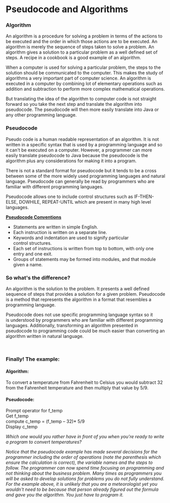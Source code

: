 # Pseudocode and Algorithms

<h3>Algorithm</h3>
<p>An algorithm is a procedure for solving a problem in terms of the actions to be executed and the order in which those actions are to be executed. An algorithm is merely the sequence of steps taken to solve a problem.&nbsp;An algorithm gives a solution to a particular problem as a well defined set of steps. A recipe in a cookbook is a good example of an algorithm.</p>
<p>When a computer is used for solving a particular problem, the steps to the solution should be communicated to the computer. This makes the study of algorithms a very important part of&nbsp;computer science. An algorithm is executed in a computer by combining lot of elementary operations such as addition and subtraction to perform more complex mathematical operations.</p>
<p>But translating the idea of the algorithm to computer code is not straight forward so you take the next step and translate the algorithm into pseudocode. The pseudocode will then more easily translate into Java or any other programming language.</p>
<h3>Pseudocode</h3>
<p><span>Pseudo code is a human readable representation of an algorithm.&nbsp;</span>It is not written in a specific syntax that is used by a programming language and so it can't&nbsp;be executed on a computer. However, a programmer can more easily translate pseudocode to Java because the pseudocode is the algorithm plus any considerations for making it into a program.&nbsp;</p>
<p>There is not a standard format for pseudocode but it tends to be a cross between some of the more widely used programming languages and natural language. Pseudocode can generally be read by programmers who are familiar with different programming languages.</p>
<p>Pseudocode allows one to include control structures such as IF-THEN-ELSE, DOWHILE, REPEAT-UNTIL which are present in many high level languages.</p>
<p><strong><span style="text-decoration: underline;">Pseudocode Conventions</span></strong></p>
<ul>
<li>Statements are written in simple English.</li>
<li>Each instruction is written on a separate line.</li>
<li>Keywords and indentation are used to signify particular control&nbsp;structures.</li>
<li>Each set of instructions is written from top to bottom, with only one entry&nbsp;and one exit.</li>
<li>Groups of statements may be formed into modules, and that module given&nbsp;a name.</li>
</ul>
<h3>So what's the difference?</h3>
<p>An algorithm is the solution to the problem. It presents a well defined sequence of steps that provides a solution for a given problem. Pseudocode is a method that represents the algorithm in a format that resembles a programming language.</p>
<p>Pseudocode does not use specific programming language syntax so it is&nbsp;understood by programmers who are familiar with different programming languages. Additionally, transforming an algorithm presented in pseudocode to programming code could be much easier than converting an algorithm written in natural language.</p>
<p>&nbsp;</p>
<h3>Finally!&nbsp;The example:</h3>
<h4>Algorithm:</h4>
<p>To convert a temperature from Fahrenheit to Celsius you would subtract 32 from the Fahrenheit temperature and then multiply that value by 5/9.</p>
<h4>Pseudocode:&nbsp;</h4>
<p>Prompt operator for f_temp<br />Get f_temp<br />compute c_temp = (f_temp &ndash; 32)* 5/9<br />Display c_temp</p>
<p><em>Which one would you rather have in front of you when you're ready to write a program to convert temperatures?</em></p>
<p><em>Notice that the pseudocode example has made several decisions for the programmer including the order of operations (note the parenthesis which ensure the calculation is correct), the variable names and the steps to follow. The programmer can now spend time focusing on programming and not thinking about the business problem. Many times as programmers you will be asked&nbsp;to develop solutions for problems you do not fully understand. For the example above, it is unlikely that you are a&nbsp;meteorologist&nbsp;yet you wouldn't need to be because that person&nbsp;already figured&nbsp;out the formula and gave you the algorithm. You just have to program it.</em></p>
<p>&nbsp;</p>
<p>&nbsp;</p>